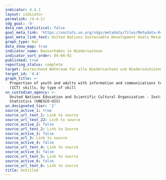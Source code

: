 ```yaml
---
indicator: 4.4.1
layout: indicator
permalink: /4-4-1/
sdg_goal: '4'
data_non_statistical: false
goal_meta_link: 'https://unstats.un.org/sdgs/metadata/files/Metadata-04-04-01.pdf'
goal_meta_link_text: United Nations Sustainable Development Goals Metadata (PDF 214 KB)
graph_type: bar
data_show_map: true
indicator_name: Bauvorhaben in Niedersachsen
indicator_sort_order: 04-04-01
published: true
reporting_status: complete
target: Ausreichend Wohnraum für alle Niedersachsen und Niedersächsinnen
target_id: '4.4'
graph_title: >-
  Proportion of youth and adults with information and communications technology
  (ICT) skills, by type of skill
un_custodian_agency: >-
  United Nations Education and Scientific Cultural Organisation - Institute of
  Statistics (UNESCO-UIS)
un_designated_tier: '2'
source_active_1: true
source_url_text_1: Link to source
source_url_text_22: Link to source
source_active_2: false
source_url_text_2: Link to Source
source_active_3: false
source_url_3: Link to source
source_active_4: false
source_url_text_4: Link to source
source_active_5: false
source_url_text_5: Link to source
source_active_6: false
source_url_text_6: Link to source
title: Untitled
---
```

